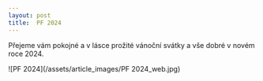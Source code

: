 ```yaml
---
layout: post
title:  PF 2024
---
```


Přejeme vám pokojné a v lásce prožité vánoční svátky a vše dobré v novém roce 2024.

![PF 2024](/assets/article_images/PF 2024_web.jpg)
